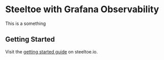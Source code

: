 # Steeltoe with Grafana Observability

This is a something

## Getting Started

Visit the [getting started guide](https://steeltoe.io/observability/grafana) on steeltoe.io.

